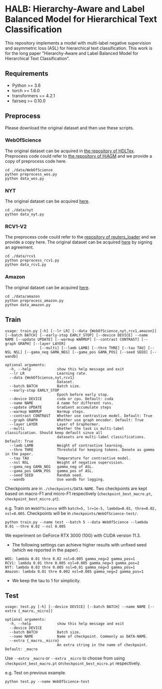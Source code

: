 # HALB: Hierarchy-Aware and Label Balanced Model for Hierarchical Text Classification

This repository implements a model with multi-label negative supervision and asymmetric loss (ASL) for hierarchical text classification. 
This work is for the long paper "Hierarchy-Aware and Label Balanced Model for Hierarchical Text Classification".

## Requirements

* Python >= 3.6
* torch >= 1.6.0
* transformers == 4.2.1
* fairseq >= 0.10.0

## Preprocess

Please download the original dataset and then use these scripts.

### WebOfScience

The original dataset can be acquired in [the repository of HDLTex](https://github.com/kk7nc/HDLTex). Preprocess code could refer to [the repository of HiAGM](https://github.com/Alibaba-NLP/HiAGM) and we provide a copy of preprocess code here.

```shell
cd ./data/WebOfScience
python preprocess_wos.py
python data_wos.py
```

### NYT

The original dataset can be acquired [here](https://catalog.ldc.upenn.edu/LDC2008T19).

```shell
cd ./data/nyt
python data_nyt.py
```

### RCV1-V2

The preprocess code could refer to the [repository of reuters_loader](https://github.com/ductri/reuters_loader) and we provide a copy here. The original dataset can be acquired [here](https://trec.nist.gov/data/reuters/reuters.html) by signing an agreement.

```shell
cd ./data/rcv1
python preprocess_rcv1.py
python data_rcv1.py
```

### Amazon

The original dataset can be acquired [here](https://www.kaggle.com/datasets/kashnitsky/hierarchical-text-classification).

```shell
cd ./data/amazon
python preprocess_amazon.py
python data_amazon.py
```

## Train

```
usage: train.py [-h] [--lr LR] [--data {WebOfScience,nyt,rcv1,amazon}] [--batch BATCH] [--early-stop EARLY_STOP] [--device DEVICE] --name NAME [--update UPDATE] [--warmup WARMUP] [--contrast CONTRAST] [--graph GRAPH] [--layer LAYER]
                [--multi] [--lamb LAMB] [--thre THRE] [--tau TAU] [--NSL NSL] [--gama_neg GAMA_NEG] [--gama_pos GAMA_POS] [--seed SEED] [--wandb]

optional arguments:
  -h, --help            show this help message and exit
  --lr LR               Learning rate.
  --data {WebOfScience,nyt,rcv1}
                        Dataset.
  --batch BATCH         Batch size.
  --early-stop EARLY_STOP
                        Epoch before early stop.
  --device DEVICE		cuda or cpu. Default: cuda
  --name NAME           A name for different runs.
  --update UPDATE       Gradient accumulate steps
  --warmup WARMUP       Warmup steps.
  --contrast CONTRAST   Whether use contrastive model. Default: True
  --graph GRAPH         Whether use graph encoder. Default: True
  --layer LAYER         Layer of Graphormer.
  --multi               Whether the task is multi-label classification. Should keep default since all 
  						datasets are multi-label classifications. Default: True
  --lamb LAMB           Weight of contrastive learning.
  --thre THRE           Threshold for keeping tokens. Denote as gamma in the paper.
  --tau TAU             Temperature for contrastive model.
  --nsl NSL             Weight of negative supervision.
  --gama_neg GAMA_NEG   gamma_neg of ASL.
  --gama_pos GAMA_POS   gamma_pos of ASL.
  --seed SEED           Random seed.
  --wandb               Use wandb for logging.
```

Checkpoints are in `./checkpoints/DATA-NAME`. Two checkpoints are kept based on macro-F1 and micro-F1 respectively 
(`checkpoint_best_macro.pt`, `checkpoint_best_micro.pt`).

e.g. Train on `WebOfScience` with `batch=5, lr=1e-5, lambda=0.01, thre=0.02, nsl=0.005`. Checkpoints will be in `checkpoints/WebOfScience-test/`.

```shell
python train.py --name test --batch 5 --data WebOfScience --lambda 0.01 --thre 0.02 --nsl 0.005
```


We experiment on GeForce RTX 3000 (10G) with CUDA version $11.3$.

* The following settings can achieve higher results with unfixed seed (which we reported in the paper) .
```
WOS: lambda 0.01 thre 0.02 nsl=0.005 gamma_neg=2 gamma_pos=1
RCV1: lambda 0.01 thre 0.005 nsl=0.005 gamma_neg=3 gamma_pos=2
NYT: lambda 0.03 thre 0.005 nsl=0.01 gamma_neg=3 gamma_pos=1
Amazon: lambda 0.01 thre 0.002 nsl=0.005 gamma_neg=2 gamma_pos=1
```

* We keep the tau to $1$ for simplicity.

## Test

```
usage: test.py [-h] [--device DEVICE] [--batch BATCH] --name NAME [--extra {_macro,_micro}]

optional arguments:
  -h, --help            show this help message and exit
  --device DEVICE
  --batch BATCH         Batch size.
  --name NAME           Name of checkpoint. Commonly as DATA-NAME.
  --extra {_macro,_micro}
                        An extra string in the name of checkpoint. Default: _macro
```

Use `--extra _macro` or `--extra _micro`  to choose from using `checkpoint_best_macro.pt` or`checkpoint_best_micro.pt` respectively.

e.g. Test on previous example.

```shell
python test.py --name WebOfScience-test
```
